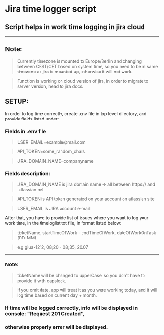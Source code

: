 Jira time logger script
=======================

Script helps in work time logging in jira cloud
-----------------------------------------------

------------------------------------------------------------------------

## Note:

> Currently timezone is mounted to Europe/Berlin and changing between 
> CEST/CET based on system time, so you need to be in same timezone as
> jira is mounted up, otherwise it will not work.

> Function is working on cloud version of jira, in order to migrate to server version, head to jira docs.

## SETUP:

In order to log time correctly, create .env file in top level directory, and provide fields listed under:

### Fields in .env file

> USER\_EMAIL=example\@mail.com            

> API\_TOKEN=some\_random\_chars           

> JIRA\_DOMAIN\_NAME=companyname           

### Fields description: 

> JIRA\_DOMAIN\_NAME is jira domain name -> all between https:// and .atlassian.net

> API\_TOKEN is API token generated on your account on atlassian site

> USER\_EMAIL is JIRA account e-mail

After that, you have to provide list of issues where you want to log your work time, in the timeloglist.txt file, in format listed below:

> ticketName, startTimeOfWork - endTimeOfWork, dateOfWorkOnTask (DD-MM)

> e.g giua-1212, 08;20 - 08;35, 20.07

------------------------------------------------------------------------

### Note:

> ticketName will be changed to upperCase, so you don\'t have to provide it with capslock.

> If you omit date, app will treat it as you were working today, and it will log time based on current day + month.

### If time will be logged correctly, info will be displayed in console: \"Request 201 Created\", 
### otherwise properly error will be displayed.
